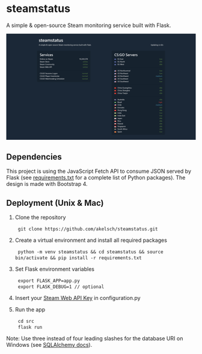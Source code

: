 # steamstatus
A simple &amp; open-source Steam monitoring service built with Flask.

<img src="https://raw.githubusercontent.com/akelsch/steamstatus/master/screenshot.png" width="720">

## Dependencies
This project is using the JavaScript Fetch API to consume JSON served by Flask (see [requirements.txt](https://github.com/akelsch/steamstatus/blob/master/requirements.txt) for a complete list of Python packages). The design is made with Bootstrap 4.

## Deployment (Unix & Mac)
1. Clone the repository

        git clone https://github.com/akelsch/steamstatus.git

2. Create a virtual environment and install all required packages

        python -m venv steamstatus && cd steamstatus && source bin/activate && pip install -r requirements.txt

3. Set Flask environment variables

        export FLASK_APP=app.py
        export FLASK_DEBUG=1 // optional

4. Insert your [Steam Web API Key](https://steamcommunity.com/dev/apikey) in configuration.py

5. Run the app

        cd src
        flask run

Note: Use three instead of four leading slashes for the database URI on Windows (see [SQLAlchemy docs](http://docs.sqlalchemy.org/en/latest/core/engines.html#sqlite)).
